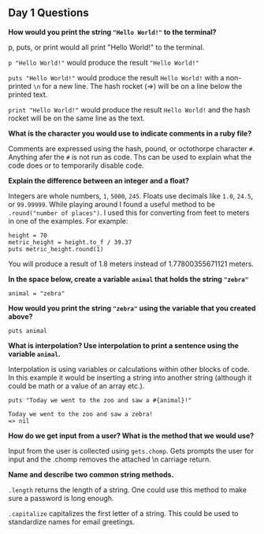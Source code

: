 ## Day 1 Questions

**How would you print the string `"Hello World!"` to the terminal?**

p, puts, or print would all print "Hello World!" to the terminal.

`p "Hello World!"` would produce the result `"Hello World!"`

`puts "Hello World!"` would produce the result `Hello World!` with a non-printed `\n` for a new line.  The hash rocket (=>) will be on a line below the printed text.

`print "Hello World!"` would produce the result `Hello World!` and the hash rocket will be on the same line as the text.

**What is the character you would use to indicate comments in a ruby file?**

Comments are expressed using the hash, pound, or octothorpe character `#`.  Anything afer the `#` is not run as code.  Ths can be used to explain what the code does or to temporarily disable code.

**Explain the difference between an integer and a float?**

Integers are whole numbers, `1`, `5000`, `245`.  Floats use decimals like `1.0`, `24.5`, or `99.99999`.  While playing around I found a useful method to be `.round("number of places")`.  I used this for converting from feet to meters in one of the examples.  For example:

```
height = 70
metric_height = height.to_f / 39.37
puts metric_height.round(1)
```

You will produce a result of 1.8 meters instead of 1.77800355671121 meters.

**In the space below, create a variable `animal` that holds the string `"zebra"`**

```
animal = "zebra"
```

**How would you print the string `"zebra"` using the variable that you created above?**

```
puts animal
```

**What is interpolation? Use interpolation to print a sentence using the variable `animal`.**

Interpolation is using variables or calculations within other blocks of code.  In this example it would be inserting a string into another string (although it could be math or a value of an array etc.).

```
puts "Today we went to the zoo and saw a #{animal}!"

Today we went to the zoo and saw a zebra!
=> nil
```

**How do we get input from a user? What is the method that we would use?**

Input from the user is collected using `gets.chomp`. Gets prompts the user for input and the .chomp removes the attached \n carriage return.

**Name and describe two common string methods.**

`.length` returns the length of a string.  One could use this method to make sure a password is long enough.

`.capitalize` capitalizes the first letter of a string.  This could be used to standardize names for email greetings.
